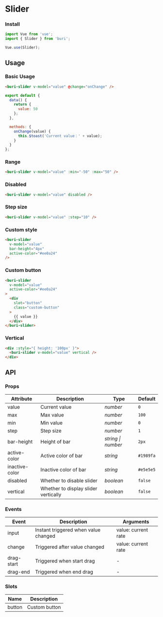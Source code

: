 # Slider

### Install

``` javascript
import Vue from 'vue';
import { Slider } from 'buri';

Vue.use(Slider);
```

## Usage

### Basic Usage

```html
<buri-slider v-model="value" @change="onChange" />
```

```js
export default {
  data() {
    return {
      value: 50
    };
  },

  methods: {
    onChange(value) {
      this.$toast('Current value：' + value);
    }
  }
};
```

### Range

```html
<buri-slider v-model="value" :min="-50" :max="50" />
```

### Disabled

```html
<buri-slider v-model="value" disabled />
```

### Step size

```html
<buri-slider v-model="value" :step="10" />
```

### Custom style

```html
<buri-slider
  v-model="value"
  bar-height="4px"
  active-color="#ee0a24"
/>
```

### Custom button

```html
<buri-slider
  v-model="value"
  active-color="#ee0a24"
>
  <div
    slot="button"
    class="custom-button"
  >
    {{ value }}
  </div>
</buri-slider>
```

### Vertical

```html
<div :style="{ height: '100px' }">
  <buri-slider v-model="value" vertical />
</div>
```

## API

### Props

| Attribute | Description | Type | Default |
|------|------|------|------|
| value | Current value | *number* | `0` |
| max | Max value | *number* | `100` |
| min | Min value | *number* | `0` |
| step | Step size | *number* | `1` |
| bar-height | Height of bar | *string \| number* | `2px` |
| active-color | Active color of bar | *string* | `#1989fa` |
| inactive-color | Inactive color of bar | *string* | `#e5e5e5` |
| disabled | Whether to disable slider | *boolean* | `false` |
| vertical | Whether to display slider vertically | *boolean* | `false` |

### Events

| Event | Description | Arguments |
|------|------|------|
| input | Instant triggered when value changed | value: current rate |
| change | Triggered after value changed | value: current rate |
| drag-start | Triggered when start drag | - |
| drag-end | Triggered when end drag | - |

### Slots

| Name | Description |
|------|------|
| button | Custom button |

